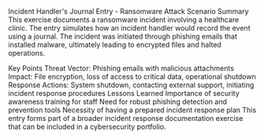 Incident Handler's Journal Entry - Ransomware Attack Scenario
Summary
This exercise documents a ransomware incident involving a healthcare clinic. The entry simulates how an incident handler would record the event using a journal. The incident was initiated through phishing emails that installed malware, ultimately leading to encrypted files and halted operations.

Key Points
Threat Vector: Phishing emails with malicious attachments
Impact: File encryption, loss of access to critical data, operational shutdown
Response Actions: System shutdown, contacting external support, initiating incident response procedures
Lessons Learned
Importance of security awareness training for staff
Need for robust phishing detection and prevention tools
Necessity of having a prepared incident response plan
This entry forms part of a broader incident response documentation exercise that can be included in a cybersecurity portfolio.
